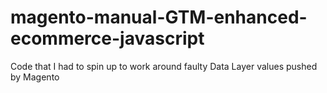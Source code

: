 # magento-manual-GTM-enhanced-ecommerce-javascript
Code that I had to spin up to work around faulty Data Layer values pushed by Magento
